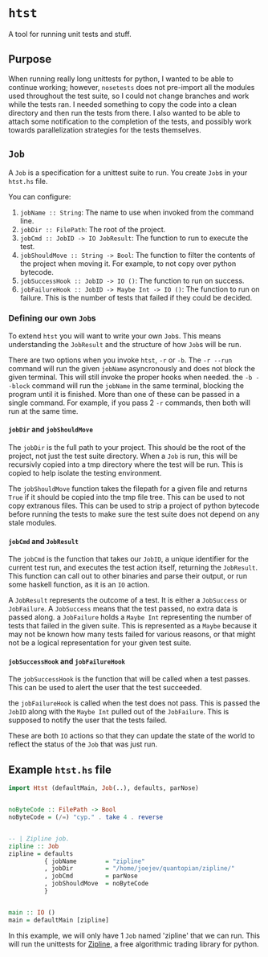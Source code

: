 # `htst` #

A tool for running unit tests and stuff.


## Purpose ##

When running really long unittests for python, I wanted to be able to continue
working; however, `nosetests` does not pre-import all the modules used
throughout the test suite, so I could not change branches and work while the
tests ran. I needed something to copy the code into a clean directory and then
run the tests from there. I also wanted to be able to attach some notification
to the completion of the tests, and possibly work towards parallelization
strategies for the tests themselves.


## `Job` ##

A `Job` is a specification for a unittest suite to run.
You create `Job`s in your `htst.hs` file.

You can configure:

1. `jobName :: String`: The name to use when invoked from the command line.
1. `jobDir :: FilePath`: The root of the project.
1. `jobCmd :: JobID -> IO JobResult`: The function to run to execute the test.
1. `jobShouldMove :: String -> Bool`: The function to filter the contents of the
   project when moving it. For example, to not copy over python bytecode.
1. `jobSuccessHook :: JobID -> IO ()`: The function to run on success.
1. `jobFailureHook :: JobID -> Maybe Int -> IO ()`: The function to run on
   failure. This is the number of tests that failed if they could be decided.


### Defining our own `Job`s ###

To extend `htst` you will want to write your own `Job`s. This means
understanding the `JobResult` and the structure of how `Job`s will be run.

There are two options when you invoke `htst`, `-r` or `-b`. The `-r --run`
command will run the given `jobName` asyncronously and does not block the given
terminal. This will still invoke the proper hooks when needed. the `-b --block`
command will run the `jobName` in the same terminal, blocking the program until
it is finished. More than one of these can be passed in a single command. For
example, if you pass 2 `-r` commands, then both will run at the same time.



#### `jobDir` and `jobShouldMove` ####

The `jobDir` is the full path to your project. This should be the root of the
project, not just the test suite directory. When a `Job` is run, this will be
recursivly copied into a tmp directory where the test will be run. This is
copied to help isolate the testing environment.

The `jobShouldMove` function takes the filepath for a given file and returns
`True` if it should be copied into the tmp file tree. This can be used to not
copy extranous files. This can be used to strip a project of python bytecode
before running the tests to make sure the test suite does not depend on any
stale modules.


#### `jobCmd` and `JobResult` ####

The `jobCmd` is the function that takes our `JobID`, a unique identifier for the
current test run, and executes the test action itself, returning the
`JobResult`. This function can call out to other binaries and parse their
output, or run some haskell function, as it is an `IO` action.

A `JobResult` represents the outcome of a test. It is either a `JobSuccess` or
`JobFailure`. A `JobSuccess` means that the test passed, no extra data is passed
along. a `JobFailure` holds a `Maybe Int` representing the number of tests that
failed in the given suite. This is represented as a `Maybe` because it may not
be known how many tests failed for various reasons, or that might not be a
logical representation for your given test suite.


#### `jobSuccessHook` and `jobFailureHook` ####

The `jobSuccessHook` is the function that will be called when a test
passes. This can be used to alert the user that the test succeeded.

the `jobFailureHook` is called when the test does not pass. This is passed the
`JobID` along with the `Maybe Int` pulled out of the `JobFailure`. This is
supposed to notify the user that the tests failed.

These are both `IO` actions so that they can update the state of the world to
reflect the status of the `Job` that was just run.




## Example `htst.hs` file ##

```haskell
import Htst (defaultMain, Job(..), defaults, parNose)


noByteCode :: FilePath -> Bool
noByteCode = (/=) "cyp." . take 4 . reverse


-- | Zipline job.
zipline :: Job
zipline = defaults
          { jobName        = "zipline"
          , jobDir         = "/home/joejev/quantopian/zipline/"
          , jobCmd         = parNose
          , jobShouldMove  = noByteCode
          }


main :: IO ()
main = defaultMain [zipline]
```


In this example, we will only have 1 `Job` named 'zipline' that we can run. This
will run the unittests for [Zipline](https://github.com/quantopian/zipline), a
free algorithmic trading library for python.
